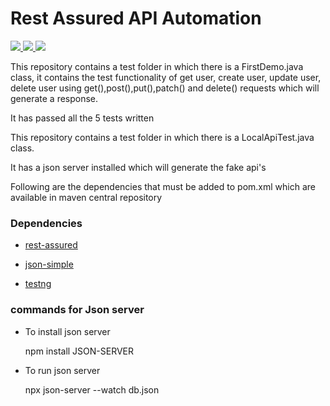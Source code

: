# Rest Assured API Automation

<a href="https://www.npmjs.com/package/readme-md-generator">
<img src="https://img.shields.io/badge/-Rest Assured v4.4.0 -red?logo=RestAssured&logoColor=black&"/>
</a>

<a href="https://www.npmjs.com/package/readme-md-generator">
<img src="https://img.shields.io/badge/-JAVA V1.8.x-blue?logo=java&logoColor=black&"/>
</a>

<a href="https://www.npmjs.com/package/readme-md-generator">
<img src="https://img.shields.io/badge/-TESTNG v7.4.0-green?logo=testNG&logoColor=black&"/>
</a>

<p> This repository contains a test folder in which there is a FirstDemo.java class, it contains the test functionality of get user, create user, update user, delete user using get(),post(),put(),patch() and delete() requests which will generate a response.</p>

<p> It has passed all the 5 tests written</p>

<p> This repository contains a test folder in which there is a LocalApiTest.java class. </p>

<p>It has a json server installed which will generate the fake api's</p>

<p>Following are the dependencies that must be added to pom.xml which are available in maven central repository</p>


### Dependencies


 * <a href="https://mvnrepository.com/artifact/io.rest-assured/rest-assured/4.4.0">rest-assured</a>


* <a href="https://mvnrepository.com/artifact/com.googlecode.json-simple/json-simple/1.1.1">json-simple</a>



* <a href="https://mvnrepository.com/artifact/org.testng/testng/7.4.0">testng</a>

 
### commands for Json server 
 
* To install json server
 
  npm install JSON-SERVER
  
  
* To run json server
  
  npx json-server --watch db.json
  
  
 

